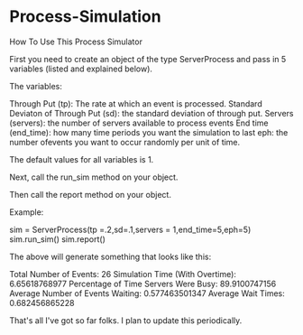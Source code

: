 # Process-Simulation

How To Use This Process Simulator

First you need to create an object of the type ServerProcess and pass in 5 variables (listed and explained below).

The variables:

Through Put (tp): The rate at which an event is processed. 
Standard Deviaton of Through Put (sd): the standard deviation of through put. 
Servers (servers): the number of servers available to process events
End time (end_time): how many time periods you want the simulation to last
eph: the number ofevents you want to occur randomly per unit of time. 

The default values for all variables is 1. 

Next, call the run_sim method on your object. 

Then call the report method on your object. 

Example:

sim = ServerProcess(tp =.2,sd=.1,servers = 1,end_time=5,eph=5)
sim.run_sim()
sim.report()

The above will generate something that looks like this:

Total Number of Events: 26
Simulation Time (With Overtime): 6.65618768977
Percentage of Time Servers Were Busy: 89.9100747156
Average Number of Events Waiting: 0.577463501347
Average Wait Times: 0.682456865228

That's all I've got so far folks. I plan to update this periodically. 
